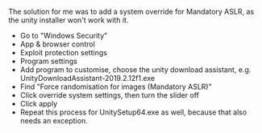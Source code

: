 The solution for me was to add a system override for Mandatory ASLR, as the unity installer won't work with it.

* Go to "Windows Security"
* App & browser control
* Exploit protection settings
* Program settings
* Add program to customise, choose the unity download assistant, e.g. UnityDownloadAssistant-2019.2.12f1.exe
* Find "Force randomisation for images (Mandatory ASLR)"
* Click override system settings, then turn the slider off
* Click apply
* Repeat this process for UnitySetup64.exe as well, because that also needs an exception.
